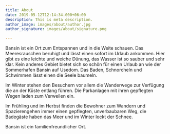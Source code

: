 ```yaml
---
title: About
date: 2019-05-12T12:14:34.000+06:00
description: This is meta description.
author_image: images/about/author.jpg
author_signature: images/about/signature.png

---
```

Bansin ist ein Ort zum Entspannen und in die Weite schauen. Das Meeresrauschen beruhigt und lässt einen sofort im Urlaub ankommen. Hier gibt es eine leichte und weiche Dünung, das Wasser ist so sauber und sehr klar. Kein anderes Gebiet bietet sich so schön für einen Urlaub an wie der Sommerhafen Bansin auf Usedom. Das Baden, Schnorcheln und Schwimmen lässt einen die Seele baumeln.

Im Winter stehen den Besuchern vor allem die Wanderwege zur Verfügung die an der Küste entlang führen. Die Parkanlagen mit ihren gepflegten Wegen laden zum Verweilen ein.

Im Frühling und im Herbst finden die Bewohner zum Wandern und Spazierengehen immer einen gepflegten, unverbaubaren Weg, die Badegäste haben das Meer und im Winter lockt der Schnee.

Bansin ist ein familienfreundlicher Ort.